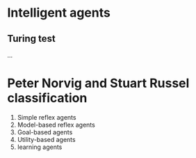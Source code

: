# Intelligent agents

## Turing test

...

# Peter Norvig and Stuart Russel classification

1. Simple reflex agents
1. Model-based reflex agents
1. Goal-based agents
1. Utility-based agents
1. learning agents
